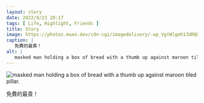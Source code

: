 ```yaml
---
layout: story
date: 2022/9/23 20:17
tags: [ Life, Highlight, Friends ]
title: Story
image: https://photos.muan.dev/cdn-cgi/imagedelivery/-wp_VgtWlgmh1JURQ8t1mg/85ed936c-72a3-44f4-021c-d68919645c00/public
caption: |
   免費的最貴！
alt: |
   masked man holding a box of bread with a thumb up against maroon tiled pillar.
---
```


![masked man holding a box of bread with a thumb up against maroon tiled pillar.](https://photos.muan.dev/cdn-cgi/imagedelivery/-wp_VgtWlgmh1JURQ8t1mg/85ed936c-72a3-44f4-021c-d68919645c00/public)

免費的最貴！

